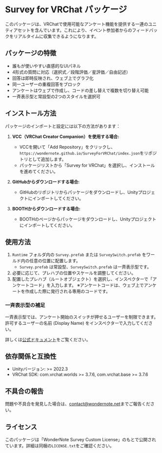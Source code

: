 # Survey for VRChat パッケージ
このパッケージは、VRChatで使用可能なアンケート機能を提供する一連のユニティアセットを含んでいます。これにより、イベント参加者からのフィードバックをリアルタイムに収集できるようになります。

## パッケージの特徴
- 誰もが使いやすい直感的なUIパネル
- 4形式の質問に対応（選択式／段階評価／星評価／自由記述）
- 回答は即時反映され、ウェブ上でグラフ化
- 同一ユーザーの重複回答をブロック
- アンケートはウェブで作成し、コードの差し替えで複数を切り替え可能
- 一斉表示型と常設型の2つのスタイルを選択可

## インストール方法
パッケージのインポートと設定には以下の方法があります：

1. **VCC（VRChat Creator Companion）を使用する場合:**
   - VCCを開いて「Add Repository」をクリックし、`https://wondernote.github.io/SurveyForVRChat/index.json`をリポジトリとして追加します。
   - パッケージリストから「Survey for VRChat」を選択し、インストールを進めてください。

2. **GitHubからダウンロードする場合:**
   - GitHubのリポジトリからパッケージをダウンロードし、Unityプロジェクトにインポートしてください。

3. **BOOTHからダウンロードする場合:**
   - BOOTHのページからパッケージをダウンロードし、Unityプロジェクトにインポートしてください。

## 使用方法
1. `Runtime` フォルダ内の `Survey.prefab` または `SurveySwitch.prefab` をワールド内の任意の位置に配置します。
   - `Survey.prefab` は常設型、`SurveySwitch.prefab` は一斉表示型です。
2. 必要に応じて、プレハブの位置やスケールを調整してください。
3. 配置したプレハブ（ルートオブジェクト）を選択し、インスペクターで「アンケートコード」を入力します。
   ※アンケートコードは、ウェブ上でアンケートを作成した際に発行される専用のコードです。

### 一斉表示型の補足
一斉表示型では、アンケート開始のスイッチが押せるユーザーを制限できます。
許可するユーザーの名前 (Display Name) をインスペクターで入力してください。

詳しくは[公式ドキュメント](https://wondernote.net/survey)をご覧ください。

## 依存関係と互換性
- Unityバージョン: >= 2022.3
- VRChat SDK: com.vrchat.worlds >= 3.7.6, com.vrchat.base >= 3.7.6

## 不具合の報告
問題や不具合を発見した場合は、[contact@wondernote.net](mailto:contact@wondernote.net)までご報告ください。

## ライセンス
このパッケージは「WonderNote Survey Custom License」のもとで公開されています。詳細は同梱の`LICENSE.txt`をご確認ください。